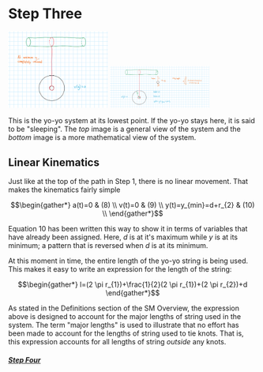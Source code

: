 # Step Three

<img src="Step3.png" alt="Step 1" width="40%">

<img src="Step3Worked.png" alt="Step 1" width="40%">

This is the yo-yo system at its lowest point. If the yo-yo stays here, it is said to be "sleeping". The *top* image is a general view of the system and the *bottom* image is a more mathematical view of the system.

## Linear Kinematics
Just like at the top of the path in Step 1, there is no linear movement. That makes the kinematics fairly simple

$$\begin{gather*}
a(t)=0 & (8) \\
v(t)=0 & (9) \\
y(t)=y_{min}=d+r_{2} & (10) \\
\end{gather*}$$

Equation $10$ has been written this way to show it in terms of variables that have already been assigned. Here, $d$ is at it's maximum while $y$ is at its minimum; a pattern that is reversed when $d$ is at its minimum.

At this moment in time, the entire length of the yo-yo string is being used. This makes it easy to write an expression for the length of the string:

$$\begin{gather*}
l=(2 \pi r_{1})+\frac{1}{2}(2 \pi r_{1})+(2 \pi r_{2})+d
\end{gather*}$$

As stated in the Definitions section of the SM Overview, the expression above is designed to account for the major lengths of string used in the system. The term "major lengths" is used to illustrate that no effort has been made to account for the lengths of string used to tie knots. That is, this expression accounts for all lengths of string *outside* any knots.

##### [Step Four](https://github.com/brbarker/PhysicsStuff/tree/fcb599745a6a8ef0bb9c15524de582a60e431273/Yo-Yo%20Exploration/SimpleModel/Step%204)